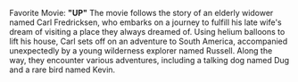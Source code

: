 Favorite Movie:  **"UP"** The movie follows the story of an elderly widower named Carl Fredricksen, who embarks on a journey to fulfill his late wife's dream of visiting a place they always dreamed of. Using helium balloons to lift his house, Carl sets off on an adventure to South America, accompanied unexpectedly by a young wilderness explorer named Russell. Along the way, they encounter various adventures, including a talking dog named Dug and a rare bird named Kevin.
